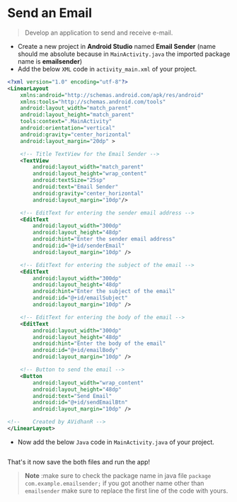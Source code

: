 # Send an Email

> Develop an application to send and receive e-mail.

- Create a new project in **Android Studio** named **Email Sender** (name should me absolute because in `MainActivity.java` the imported package name is **emailsender**)
- Add the below `XML` code in `activity_main.xml` of your project.

```xml
<?xml version="1.0" encoding="utf-8"?>
<LinearLayout
    xmlns:android="http://schemas.android.com/apk/res/android"
    xmlns:tools="http://schemas.android.com/tools"
    android:layout_width="match_parent"
    android:layout_height="match_parent"
    tools:context=".MainActivity"
    android:orientation="vertical"
    android:gravity="center_horizontal"
    android:layout_margin="20dp" >

    <!-- Title TextView for the Email Sender -->
    <TextView
        android:layout_width="match_parent"
        android:layout_height="wrap_content"
        android:textSize="25sp"
        android:text="Email Sender"
        android:gravity="center_horizontal"
        android:layout_margin="10dp"/>

    <!-- EditText for entering the sender email address -->
    <EditText
        android:layout_width="300dp"
        android:layout_height="48dp"
        android:hint="Enter the sender email address"
        android:id="@+id/senderEmail"
        android:layout_margin="10dp" />

    <!-- EditText for entering the subject of the email -->
    <EditText
        android:layout_width="300dp"
        android:layout_height="48dp"
        android:hint="Enter the subject of the email"
        android:id="@+id/emailSubject"
        android:layout_margin="10dp" />

    <!-- EditText for entering the body of the email -->
    <EditText
        android:layout_width="300dp"
        android:layout_height="48dp"
        android:hint="Enter the body of the email"
        android:id="@+id/emailBody"
        android:layout_margin="10dp" />

    <!-- Button to send the email -->
    <Button
        android:layout_width="wrap_content"
        android:layout_height="48dp"
        android:text="Send Email"
        android:id="@+id/sendEmailBtn"
        android:layout_margin="10dp" />

<!--    Created by AVidhanR -->
</LinearLayout>

```

- Now add the below `Java` code in `MainActivity.java` of your project.

```java


```

That's it now save the both files and run the app!

> **Note** :make sure to check the package name in java file `package com.example.emailsender;` if you got another name other than `emailsender` make sure to replace the first line of the code with yours.
